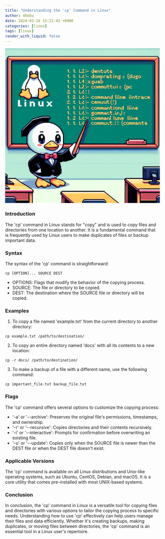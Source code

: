 ```yaml
---
title: "Understanding the 'cp' Command in Linux"
author: 46ebu
date: 2024-03-16 15:22:43 +0900
categories: [linux]
tags: [linux]
render_with_liquid: false
---
```


![Intro](/assets/img/post/linux.png)
### Introduction
The 'cp' command in Linux stands for "copy" and is used to copy files and directories from one location to another. It is a fundamental command that is frequently used by Linux users to make duplicates of files or backup important data.

### Syntax
The syntax of the 'cp' command is straightforward:
```
cp [OPTION]... SOURCE DEST
```
- OPTIONS: Flags that modify the behavior of the copying process.
- SOURCE: The file or directory to be copied.
- DEST: The destination where the SOURCE file or directory will be copied.

### Examples
1. To copy a file named 'example.txt' from the current directory to another directory:
```
cp example.txt /path/to/destination/
```

2. To copy an entire directory named 'docs' with all its contents to a new location:
```
cp -r docs/ /path/to/destination/
```

3. To make a backup of a file with a different name, use the following command:
```
cp important_file.txt backup_file.txt
```

### Flags
The 'cp' command offers several options to customize the copying process:
- '-a' or '--archive': Preserves the original file's permissions, timestamps, and ownership.
- '-r' or '--recursive': Copies directories and their contents recursively.
- '-i' or '--interactive': Prompts for confirmation before overwriting an existing file.
- '-u' or '--update': Copies only when the SOURCE file is newer than the DEST file or when the DEST file doesn't exist.

### Applicable Versions
The 'cp' command is available on all Linux distributions and Unix-like operating systems, such as Ubuntu, CentOS, Debian, and macOS. It is a core utility that comes pre-installed with most UNIX-based systems.

### Conclusion
In conclusion, the 'cp' command in Linux is a versatile tool for copying files and directories with various options to tailor the copying process to specific needs. Understanding how to use 'cp' effectively can help users manage their files and data efficiently. Whether it's creating backups, making duplicates, or moving files between directories, the 'cp' command is an essential tool in a Linux user's repertoire.